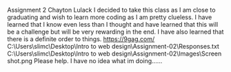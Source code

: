 Assignment 2
Chayton Lulack
I decided to take this class as I am close to graduating and wish to learn more coding as I am pretty clueless.
I have learned that I know even less than I thought and have learned that this will be a challenge but will be very rewarding in the end. I have also learned that there is a definite order to things.
https://9gag.com/
C:\Users\slimc\Desktop\Intro to web design\Assignment-02\Responses.txt
C:\Users\slimc\Desktop\Intro to web design\Assignment-02\Images\Screen shot.png
Please help. I have no idea what im doing......
